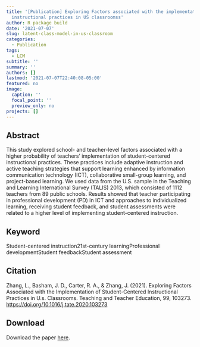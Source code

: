 ```yaml
---
title: '[Publication] Exploring Factors associated with the implementation of student-centered
  instructional practices in US classroomss'
author: R package build
date: '2021-07-07'
slug: latent-class-model-in-us-classroom
categories:
  - Publication
tags:
  - LCM
subtitle: ''
summary: ''
authors: []
lastmod: '2021-07-07T22:40:08-05:00'
featured: no
image:
  caption: ''
  focal_point: ''
  preview_only: no
projects: []
---
```



## Abstract
This study explored school- and teacher-level factors associated with a higher probability of teachers’ implementation of student-centered instructional practices. These practices include adaptive instruction and active teaching strategies that support learning enhanced by information communication technology (ICT), collaborative small-group learning, and project-based learning. We used data from the U.S. sample in the Teaching and Learning International Survey (TALIS) 2013, which consisted of 1112 teachers from 89 public schools. Results showed that teacher participating in professional development (PD) in ICT and approaches to individualized learning, receiving student feedback, and student assessments were related to a higher level of implementing student-centered instruction.

## Keyword
Student-centered instruction21st-century learningProfessional developmentStudent feedbackStudent assessment

## Citation
Zhang, L., Basham, J. D., Carter, R. A., & Zhang, J. (2021). Exploring Factors Associated with the Implementation of Student-Centered Instructional Practices in U.s. Classrooms. Teaching and Teacher Education, 99, 103273. https://doi.org/10.1016/j.tate.2020.103273

## Download
Download the paper [here](https://www.sciencedirect.com/science/article/abs/pii/S0742051X20314645). 

